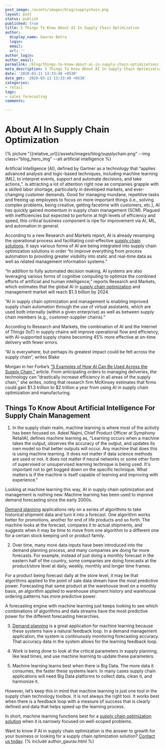 ```yaml
---
post_image: /assets/images/blog/supplychain.png
layout: post
status: publish
published: true
title: 5 Things To Know About AI In Supply Chain Optimization 
author:
  display_name: Gaurav Batra
  login: 
  email: 
  url: ''
author_login: 
author_email: 
permalink: /blog/things-to-know-about-ai-in-supply-chain-optimization/
meta_description: 5 Things To Know About AI In Supply Chain Optimization 
date: '2020-03-11 13:33:48 +0530'
date_gmt: '2020-03-11 13:33:48 +0530'
categories:
- retail
tags:
- sales forecasting
comments:

---
```

# About AI In Supply Chain Optimization 
{% picture "{{relative_url}}/assets/images/blog/supplychain.png" --img class="blog_hero_img" --alt artificial intelligence %}

Artificial Intelligence (AI), defined by Gartner as a technology that “applies advanced analysis and
logic-based techniques, including machine learning (ML), to interpret events, support and automate
decisions, and take actions,”. is attracting a lot of attention right now as companies grapple with a skilled
labor shortage, particularly in developed markets, and ever-changing customer demands.
Good for managing mundane, repetitive tasks and freeing up employees to focus on more important
things (i.e., solving complex problems, being creative, getting facetime with customers, etc.), AI has
quickly gained momentum in supply chain management (SCM). Plagued with inefficiencies but expected
to perform at high levels of efficiency and speed, this critical business component is ripe for improvement
via AI, ML, and automation in general.

According to a new Research and Markets report, AI is already revamping the operational process and
facilitating cost-effective [supply chain solutions](https://www.bluepiit.com/retail/supply-chain-optimization). It says various forms of AI are being integrated into
supply chain optimization solutions in order “to improve everything from process automation to providing
greater visibility into static and real-time data as well as related management information systems.”

“In addition to fully automated decision making, AI systems are also leveraging various forms of cognitive
computing to optimize the combined efforts of artificial and human intelligence,” reports Research and
Markets, which estimates that the global AI in [supply chain optimization](https://www.bluepiit.com/retail/supply-chain-optimization) and management market will
reach $1.3 billion by 2024. 

“AI in supply chain optimization and management is enabling improved supply chain automation through the use of virtual assistants, which are used both internally (within a given enterprise) as well as between supply chain members (e.g., customer-supplier chains).”

According to Research and Markets, the combination of AI and the Internet of Things (IoT) in supply
chains will improve operational flow and efficiency, with AI-supported supply chains becoming 45% more
effective at on-time delivery with fewer errors.

“AI is everywhere, but perhaps its greatest impact could be felt across the supply chain”, writes Blake

Morgan in her Forbe’s [“5 Examples of How AI Can Be Used Across the Supply Chain,”](https://www.forbes.com/sites/blakemorgan/2018/09/17/5-examples-of-how-ai-can-be-used-across-the-supply-chain/#26b11b26342e) article. From
anticipating orders to managing deliveries, the technology can “drastically increase efficiency in all areas
of the supply chain,” she writes, noting that research firm McKinsey estimates that firms could gain $1.3
trillion to $2 trillion a year from using AI in supply chain optimization and manufacturing.  


## Things To Know About Artificial Intelligence For Supply Chain Management 

1. In the supply chain realm, machine learning is where most of the activity has been focused on. Adeel Najmi, Chief Product Officer at Symphony RetailAI, defines machine learning as, "Learning occurs when a machine takes the output, observes the accuracy of the output, and updates its own model so that better outputs will occur. Any machine that does this is using machine learning. It does not matter if data science methods are used or not. It does not matter if neural networks or some other form of supervised or unsupervised learning technique is being used. It's important not to get bogged down on the specific technique. What matters is if the machine is itself capable of learning and improving with experience." 

Looking at machine learning this way, AI in supply chain optimization and management is nothing new. Machine learning has been used to improve demand forecasting since the early 2000s. 

[Demand planning](https://www.bluepiit.com/blog/why-demand-planning/) applications rely on a series of algorithms to take historical shipment data and turn it into a forecast. One algorithm works better for promotions, another for end of life products and so forth. The machine looks at the forecast, compares it to actual shipments, and suggests when it may be time to move from one algorithm to a different one for a certain stock keeping unit or product family.

2. Over time, many more data inputs have been introduced into the demand planning process, and many
companies are doing far more forecasts. For example, instead of just doing a monthly forecast in the
eastern half of the country, some companies are doing forecasts at the product/store level at daily,
weekly, monthly and longer time frames.  

For a product being forecast daily at the store level, it may be that algorithms applied to the point of sale
data stream have the most predictive power. Forecasting that same product at the warehouse level on a
monthly basis, an algorithm applied to warehouse shipment history and warehouse ordering patterns has
more predictive power. 

A forecasting engine with machine learning just keeps looking to see which
combinations of algorithms and data streams have the most predictive power for the different forecasting hierarchies.

3. [Demand planning](https://www.bluepiit.com/blog/why-demand-planning/) is a great application for machine learning because these systems have a natural feedback loop. In a demand management application, the system is continuously monitoring forecasting accuracy. That accuracy data in the system allows for the learning feedback loop. 

4. Work is being done to look at the critical parameters in supply planning, like lead times, and use machine learning to update these parameters. 

5. Machine learning learns best when there is Big Data. The more data it consumes, the faster these
systems learn. In many cases supply chain applications will need Big Data platforms to collect data, clean it, and harmonize it. 

However, let’s keep this in mind that machine learning is just one tool in the supply chain technology toolbox. It is not always the right tool. It works best when there is a feedback loop with a measure of success that is clearly defined and data that helps speed up the learning process. 

In short, machine learning functions best for a [supply chain optimization solution](https://www.bluepiit.com/retail/supply-chain-optimization) when it is narrowly focused on well-scoped problems.

Want to know if AI in supply chain optimization is the answer to growth for your business or looking for a supply chain optimization solution? [Contact us today](https://www.bluepiit.com/).
{% include author_gaurav.html %}